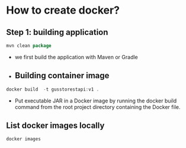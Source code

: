 # How to create docker? #
## Step 1: building application ##
```java
mvn clean package
```
- we first build the application with Maven or Gradle

- ## Building container image ##
```java
docker build  -t gusstorestapi:v1 .
```

- Put executable JAR in a Docker image by running the docker build command from the root project directory containing the Docker file.

## List docker images locally ##
```java
docker images 
```